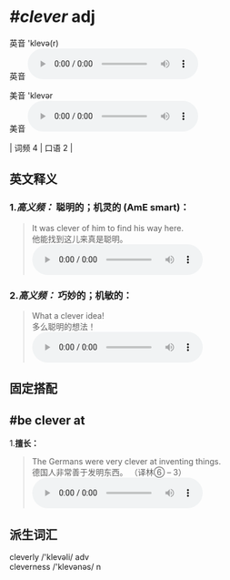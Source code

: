 # ***\#clever*** adj
英音 'klevə(r)  
英音
<audio src="./media/clever-B.aac" controls="controls"></audio>

美音 'klevər  
美音
<audio src="./media/clever.aac" controls="controls"></audio>



| 词频 4 | 口语 2 |  

英文释义
---
### 1.*高义频：* **聪明的；机灵的 (AmE smart)：**  

 > It was clever of him to find his way here.  
 > 他能找到这儿来真是聪明。    
<audio src="./media/1-clever.aac" controls="controls"></audio>

### 2.*高义频：* **巧妙的；机敏的：**  

 > What a clever idea!   
 > 多么聪明的想法！    
<audio src="./media/P87 clever2.aac" controls="controls"></audio>


固定搭配
---
## \#be clever at
1.**擅长：**  

 > The Germans were very clever at inventing things.  
 > 德国人非常善于发明东西。  （译林⑥ – 3）  
<audio src="./media/2-clever.aac" controls="controls"></audio>


派生词汇
---
cleverly /'klevəli/ adv   
cleverness /'klevənəs/ n   

